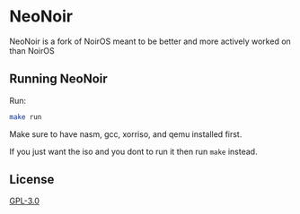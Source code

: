 # NeoNoir

NeoNoir is a fork of NoirOS meant to be better and more actively worked on than NoirOS

## Running NeoNoir

Run:

```bash
make run
```

Make sure to have nasm, gcc, xorriso, and qemu installed first.

If you just want the iso and you dont to run it then run `make` instead.

## License

[GPL-3.0](LICENSE)

